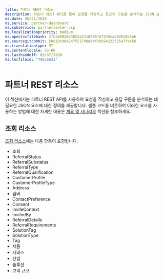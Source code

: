 ```yaml
---
title: 파트너 REST 리소스
description: 파트너 REST API를 통해 요청을 작성하고 응답의 구문을 분석하는 JSON 요소에 대한 정의입니다.
ms.date: 05/21/2019
ms.service: partner-dashboard
ms.subservice: partnercenter-csp
ms.localizationpriority: medium
ms.openlocfilehash: 2fbab9020d3028a7416585fd7249cab02610e5eb
ms.sourcegitcommit: 50d18c96d24755174beb4fcb694223325a7fe450
ms.translationtype: MT
ms.contentlocale: ko-KR
ms.lasthandoff: 03/07/2020
ms.locfileid: "74556633"
---
```

# <a name="partner-rest-resources"></a>파트너 REST 리소스

이 섹션에서는 파트너 REST API를 사용하여 요청을 작성하고 응답 구문을 분석하는 데 필요한 JSON 요소에 대한 정의를 제공합니다. 샘플 코드를 비롯하여 이러한 요소를 사용하는 방법에 대한 자세한 내용은 [개요 및 시나리오](index.md) 섹션을 참조하세요.

## <a name="referral-resources"></a>조회 리소스
[조회 리소스](referral-resources.md)에는 다음 항목이 포함됩니다.

* 조회
* ReferralStatus
* ReferralSubstatus
* ReferralType
* ReferralQualification
* CustomerProfile
* CustomerProfileType
* Address
* 멤버
* ContactPreference
* Consent
* InviteContext
* InvitedBy
* ReferralDetails
* ReferralRequirements
* SolutionTag
* SolutionType
* Tag
* 제품
* 서비스
* 산업
* 솔루션
* 고객 규모